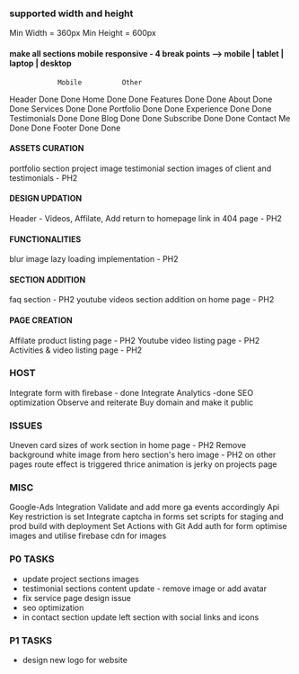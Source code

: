 ### supported width and height
Min Width = 360px
Min Height = 600px

#### make all sections mobile responsive - 4 break points --> mobile | tablet | laptop | desktop
                Mobile          Other
Header          Done            Done
Home            Done            Done
Features        Done            Done
About           Done            Done
Services        Done            Done
Portfolio       Done            Done
Experience      Done            Done
Testimonials    Done            Done
Blog            Done            Done
Subscribe       Done            Done
Contact Me      Done            Done
Footer          Done            Done

<!-- DEC 17 - UPDATE -->
#### ASSETS CURATION
portfolio section project image
testimonial section images of client and testimonials - PH2

#### DESIGN UPDATION
Header - Videos, Affilate,
Add return to homepage link in 404 page - PH2

#### FUNCTIONALITIES
blur image lazy loading implementation - PH2

#### SECTION ADDITION
faq section - PH2
youtube videos section addition on home page - PH2

#### PAGE CREATION
Affilate product listing page  - PH2
Youtube video listing page - PH2
Activities & video listing page - PH2

### HOST
Integrate form with firebase - done
Integrate Analytics -done
SEO optimization
Observe and reiterate
Buy domain and make it public

### ISSUES
Uneven card sizes of work section in home page - PH2
Remove background white image from hero section's hero image - PH2
on other pages route effect is triggered thrice
animation is jerky on projects page

### MISC
Google-Ads Integration
Validate and add more ga events accordingly
Api Key restriction is set
Integrate captcha in forms
set scripts for staging and prod build with deployment
Set Actions with Git
Add auth for form
optimise images and utilise firebase cdn for images

### P0 TASKS
- update project sections images
- testimonial sections content update - remove image or add avatar
- fix service page design issue
- seo optimization
- in contact section update left section with social links and icons

### P1 TASKS
- design new logo for website